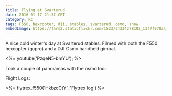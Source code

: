 ```yaml
---
title: Flying at Svarterud
date: 2016-01-17 21:37 CET
category: RC
tags: F550, hexcopter, dji, stables, svarterud, osmo, snow
embedImage: https://farm2.staticflickr.com/1523/24334278102_13f7f970aa_c.jpg
---
```


A nice cold winter's day at Svarterud stables. Filmed with both the F550 hexcopter (gopro) and a DJI Osmo handheld gimbal.

<%= youtube('PzqeN5-bmYU'); %>

Took a couple of panoramas with the osmo too:

<embed-flickr
    id="24334278102"
    title="Svarterud"
    url="https://farm2.staticflickr.com/1523/24334278102_13f7f970aa_c.jpg">
</embed-flickr>
<embed-flickr
    id="24442577125"
    title="Svarterud"
    url="https://farm2.staticflickr.com/1548/24442577125_d119657d5e_c.jpg">
</embed-flickr>

Flight Logs:

<%= flytrex_f550('HkbzcCtY', 'Flytrex log') %>
